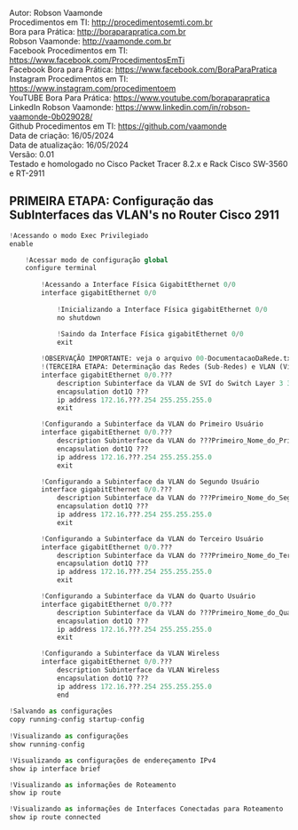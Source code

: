 Autor: Robson Vaamonde<br>
Procedimentos em TI: http://procedimentosemti.com.br<br>
Bora para Prática: http://boraparapratica.com.br<br>
Robson Vaamonde: http://vaamonde.com.br<br>
Facebook Procedimentos em TI: https://www.facebook.com/ProcedimentosEmTi<br>
Facebook Bora para Prática: https://www.facebook.com/BoraParaPratica<br>
Instagram Procedimentos em TI: https://www.instagram.com/procedimentoem<br>
YouTUBE Bora Para Prática: https://www.youtube.com/boraparapratica<br>
LinkedIn Robson Vaamonde: https://www.linkedin.com/in/robson-vaamonde-0b029028/<br>
Github Procedimentos em TI: https://github.com/vaamonde<br>
Data de criação: 16/05/2024<br>
Data de atualização: 16/05/2024<br>
Versão: 0.01<br>
Testado e homologado no Cisco Packet Tracer 8.2.x e Rack Cisco SW-3560 e RT-2911

## PRIMEIRA ETAPA: Configuração das SubInterfaces das VLAN's no Router Cisco 2911 

```python
!Acessando o modo Exec Privilegiado
enable

	!Acessar modo de configuração global
	configure terminal
	
		!Acessando a Interface Física GigabitEthernet 0/0
		interface gigabitEthernet 0/0
			
			!Inicializando a Interface Física gigabitEthernet 0/0
			no shutdown
			
			!Saindo da Interface Física gigabitEthernet 0/0
			exit

		!OBSERVAÇÃO IMPORTANTE: veja o arquivo 00-DocumentacaoDaRede.txt a partir da linha: 77 
		!(TERCEIRA ETAPA: Determinação das Redes (Sub-Redes) e VLAN (Virtual-LAN) de Cada Grupo)
		interface gigabitEthernet 0/0.???
			description Subinterface da VLAN de SVI do Switch Layer 3 3560 do Grupo-0???
			encapsulation dot1Q ???
			ip address 172.16.???.254 255.255.255.0
			exit

		!Configurando a Subinterface da VLAN do Primeiro Usuário
		interface gigabitEthernet 0/0.???
			description Subinterface da VLAN do ???Primeiro_Nome_do_Primeiro_Aluno???
			encapsulation dot1Q ???
			ip address 172.16.???.254 255.255.255.0
			exit

		!Configurando a Subinterface da VLAN do Segundo Usuário
		interface gigabitEthernet 0/0.???
			description Subinterface da VLAN do ???Primeiro_Nome_do_Segundo_Aluno???
			encapsulation dot1Q ???
			ip address 172.16.???.254 255.255.255.0
			exit

		!Configurando a Subinterface da VLAN do Terceiro Usuário
		interface gigabitEthernet 0/0.???
			description Subinterface da VLAN do ???Primeiro_Nome_do_Terceiro_Aluno???
			encapsulation dot1Q ???
			ip address 172.16.???.254 255.255.255.0
			exit

		!Configurando a Subinterface da VLAN do Quarto Usuário
		interface gigabitEthernet 0/0.???
			description Subinterface da VLAN do ???Primeiro_Nome_do_Quarto_Aluno???
			encapsulation dot1Q ???
			ip address 172.16.???.254 255.255.255.0
			exit

		!Configurando a Subinterface da VLAN Wireless
		interface gigabitEthernet 0/0.???
			description Subinterface da VLAN Wireless
			encapsulation dot1Q ???
			ip address 172.16.???.254 255.255.255.0
			end
		
!Salvando as configurações
copy running-config startup-config
	
!Visualizando as configurações
show running-config

!Visualizando as configurações de endereçamento IPv4
show ip interface brief

!Visualizando as informações de Roteamento
show ip route

!Visualizando as informações de Interfaces Conectadas para Roteamento
show ip route connected
```